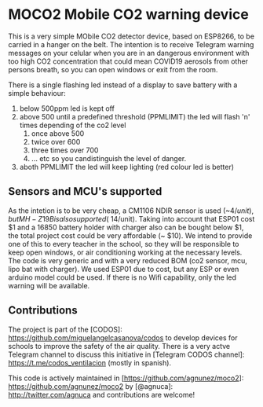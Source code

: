 # MOCO2 Mobile CO2 warning device

This is a very simple MObile CO2 detector device, based on ESP8266, to be carried in a hanger on the belt. 
The intention is to receive Telegram warning messages on your celular when you are in an dangerous environment with too high
CO2 concentration that could mean COVID19 aerosols from other persons breath, so you can open windows or exit from the room.

There is a single flashing led instead of a display to save battery with a simple behaviour:
 1. below 500ppm led is kept off
 1. above 500 until a predefined threshold (PPMLIMIT) the led will flash 'n' times depending of the co2 level 
    1. once above 500
    1. twice over 600
    1. three times over 700
    1. ... etc
    so you candistinguish the level of danger.
 1. aboth PPMLIMIT the led will keep lighting (red colour led is better)

## Sensors and MCU's supported

As the intetion is to be very cheap, a CM1106 NDIR sensor is used (~$4/unit), but MH-Z19B is also supported (~$14/unit).
Taking into account that ESP01 cost $1 and a 16850 battery holder with charger also can be bought below $1, the total
project cost could be very affordable (~ $10). We intend to provide one of this to every teacher in the school, so
they will be responsible to keep open windows, or air conditioning working at the necessary levels.
The code is very generic and with a very reduced BOM (co2 sensor, mcu, lipo bat with charger). We used ESP01 due to 
cost, but any ESP or even arduino model could be used. If there is no Wifi capability, only the led warning will be
available.

## Contributions

The project is part of the [CODOS]: https://github.com/miguelangelcasanova/codos to develop devices for schools to improve the safety of the air quality.
There is a very actve Telegram channel to discuss this initiative in [Telegram CODOS channel]: https://t.me/codos_ventilacion (mostly in spanish).

This code is actively maintained in [https://github.com/agnunez/moco2]: https://github.com/agnunez/moco2 by [@agnuca]: http://twitter.com/agnuca and contributions are welcome!
